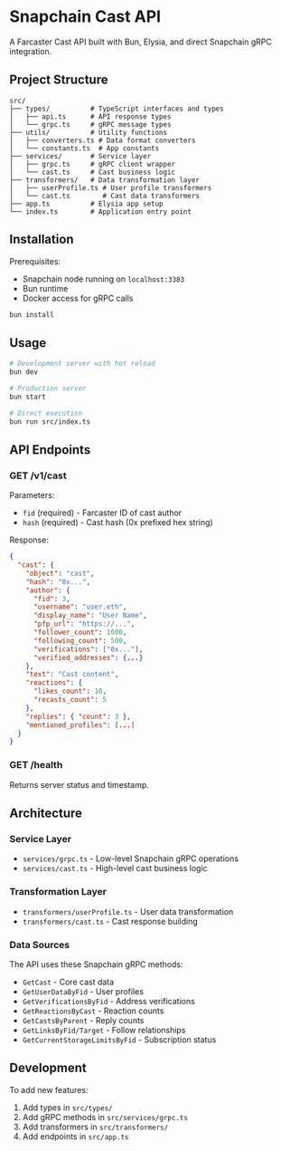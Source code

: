 # Snapchain Cast API

A Farcaster Cast API built with Bun, Elysia, and direct Snapchain gRPC integration.

## Project Structure

```
src/
├── types/          # TypeScript interfaces and types
│   ├── api.ts      # API response types  
│   └── grpc.ts     # gRPC message types
├── utils/          # Utility functions
│   ├── converters.ts # Data format converters
│   └── constants.ts  # App constants
├── services/       # Service layer
│   ├── grpc.ts     # gRPC client wrapper
│   └── cast.ts     # Cast business logic
├── transformers/   # Data transformation layer
│   ├── userProfile.ts # User profile transformers
│   └── cast.ts        # Cast data transformers
├── app.ts          # Elysia app setup
└── index.ts        # Application entry point
```

## Installation

Prerequisites:
- Snapchain node running on `localhost:3383`
- Bun runtime
- Docker access for gRPC calls

```bash
bun install
```

## Usage

```bash
# Development server with hot reload
bun dev

# Production server
bun start

# Direct execution
bun run src/index.ts
```

## API Endpoints

### GET /v1/cast

Parameters:
- `fid` (required) - Farcaster ID of cast author
- `hash` (required) - Cast hash (0x prefixed hex string)

Response:
```json
{
  "cast": {
    "object": "cast",
    "hash": "0x...",
    "author": {
      "fid": 3,
      "username": "user.eth",
      "display_name": "User Name",
      "pfp_url": "https://...",
      "follower_count": 1000,
      "following_count": 500,
      "verifications": ["0x..."],
      "verified_addresses": {...}
    },
    "text": "Cast content",
    "reactions": {
      "likes_count": 10,
      "recasts_count": 5
    },
    "replies": { "count": 3 },
    "mentioned_profiles": [...]
  }
}
```

### GET /health

Returns server status and timestamp.

## Architecture

### Service Layer
- `services/grpc.ts` - Low-level Snapchain gRPC operations
- `services/cast.ts` - High-level cast business logic

### Transformation Layer  
- `transformers/userProfile.ts` - User data transformation
- `transformers/cast.ts` - Cast response building

### Data Sources

The API uses these Snapchain gRPC methods:
- `GetCast` - Core cast data
- `GetUserDataByFid` - User profiles
- `GetVerificationsByFid` - Address verifications  
- `GetReactionsByCast` - Reaction counts
- `GetCastsByParent` - Reply counts
- `GetLinksByFid/Target` - Follow relationships
- `GetCurrentStorageLimitsByFid` - Subscription status

## Development

To add new features:
1. Add types in `src/types/`
2. Add gRPC methods in `src/services/grpc.ts`
3. Add transformers in `src/transformers/`
4. Add endpoints in `src/app.ts`

